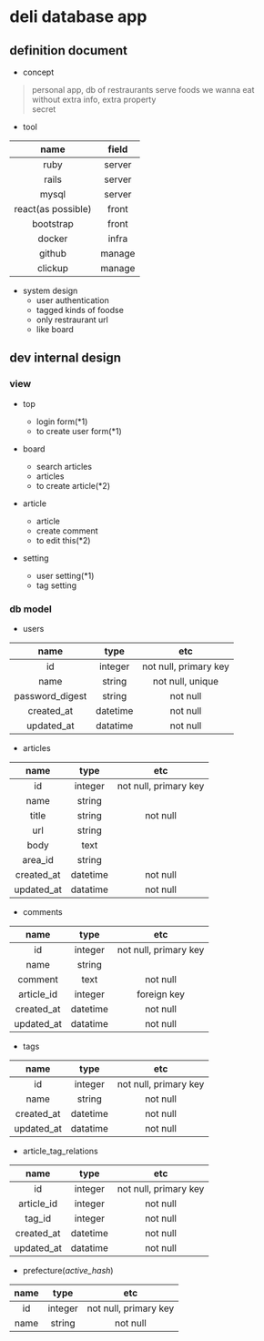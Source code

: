 # deli database app

## definition document

- concept

> personal app, db of restraurants serve foods we wanna eat  
without extra info, extra property  
secret


- tool

|name|field|
|:-:|:-:|
|ruby|server|
|rails|server|
|mysql|server|
|react(as possible)|front|
|bootstrap|front|
|docker|infra|
|github|manage|
|clickup|manage|

- system design
	- user authentication
	- tagged kinds of foodse
	- only restraurant url
	- like board

## dev internal design

### view

- top
	- login form(*1)
	- to create user form(*1)

- board
	- search articles
	- articles
	- to create article(*2)

- article
	- article
	- create comment
	- to edit this(*2)

- setting
	- user setting(*1)
	- tag setting

### db model

- users

|name|type|etc|
|:-:|:-:|:-:|
|id|integer|not null, primary key|
|name|string|not null, unique|
|password_digest|string|not null|
|created_at|datetime|not null|
|updated_at|datatime|not null|

- articles

|name|type|etc|
|:-:|:-:|:-:|
|id|integer|not null, primary key|
|name|string| |
|title|string|not null|
|url|string| |
|body|text| |
|area_id|string| |
|created_at|datetime|not null|
|updated_at|datatime|not null|

- comments

|name|type|etc|
|:-:|:-:|:-:|
|id|integer|not null, primary key|
|name|string| |
|comment|text|not null|
|article_id|integer|foreign key|
|created_at|datetime|not null|
|updated_at|datatime|not null|

- tags

|name|type|etc|
|:-:|:-:|:-:|
|id|integer|not null, primary key|
|name|string|not null|
|created_at|datetime|not null|
|updated_at|datatime|not null|

- article_tag_relations

|name|type|etc|
|:-:|:-:|:-:|
|id|integer|not null, primary key|
|article_id|integer|not null|
|tag_id|integer|not null|
|created_at|datetime|not null|
|updated_at|datatime|not null|

- prefecture(*active_hash*)

|name|type|etc|
|:-:|:-:|:-:|
|id|integer|not null, primary key|
|name|string|not null|
